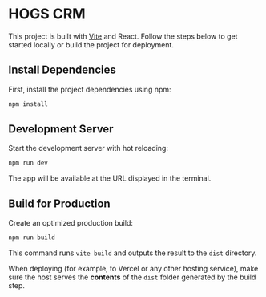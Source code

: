 # HOGS CRM

This project is built with [Vite](https://vitejs.dev/) and React. Follow the steps below to get started locally or build the project for deployment.

## Install Dependencies

First, install the project dependencies using npm:

```bash
npm install
```

## Development Server

Start the development server with hot reloading:

```bash
npm run dev
```

The app will be available at the URL displayed in the terminal.

## Build for Production

Create an optimized production build:

```bash
npm run build
```

This command runs `vite build` and outputs the result to the `dist` directory.

When deploying (for example, to Vercel or any other hosting service), make sure the host serves the **contents** of the `dist` folder generated by the build step.

